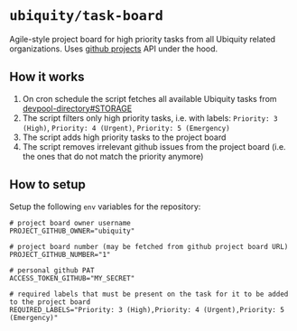 # `ubiquity/task-board`

Agile-style project board for high priority tasks from all Ubiquity related organizations. Uses [github projects](https://docs.github.com/en/issues/planning-and-tracking-with-projects/learning-about-projects/quickstart-for-projects) API under the hood.

## How it works
1. On cron schedule the script fetches all available Ubiquity tasks from [devpool-directory#STORAGE](https://github.com/ubiquity/devpool-directory/blob/ec2612388d1cae27382372aad98a4f1d51ce12f4/devpool-issues.json)
2. The script filters only high priority tasks, i.e. with labels: `Priority: 3 (High)`, `Priority: 4 (Urgent)`, `Priority: 5 (Emergency)`
3. The script adds high priority tasks to the project board
4. The script removes irrelevant github issues from the project board (i.e. the ones that do not match the priority anymore)

## How to setup
Setup the following `env` variables for the repository:
```
# project board owner username
PROJECT_GITHUB_OWNER="ubiquity"

# project board number (may be fetched from github project board URL)
PROJECT_GITHUB_NUMBER="1"

# personal github PAT
ACCESS_TOKEN_GITHUB="MY_SECRET"

# required labels that must be present on the task for it to be added to the project board
REQUIRED_LABELS="Priority: 3 (High),Priority: 4 (Urgent),Priority: 5 (Emergency)"

```
